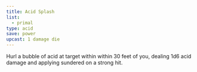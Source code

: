 ```yaml
---
title: Acid Splash
list:
  - primal
type: acid
save: power
upcast: 1 damage die
---
```

Hurl a bubble of acid at target within within 30 feet of you, dealing 1d6 acid damage and applying sundered on a strong hit.
